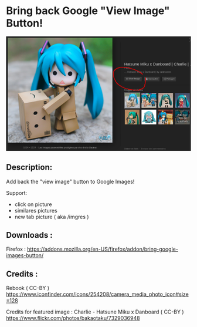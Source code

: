 # Bring back Google "View Image" Button!


![alt text](screenshot.png "Screenshot")


Description:
------------

Add back the "view image" button to Google Images!

Support:
- click on picture
- similares pictures
- new tab picture ( aka /imgres )

Downloads :
-----------

Firefox : https://addons.mozilla.org/en-US/firefox/addon/bring-google-images-button/


Credits :
---------
Rebook ( CC-BY )
https://www.iconfinder.com/icons/254208/camera_media_photo_icon#size=128

Credits for featured image :
Charlie - Hatsune Miku x Danboard ( CC-BY )
https://www.flickr.com/photos/bakaotaku/7329036948


